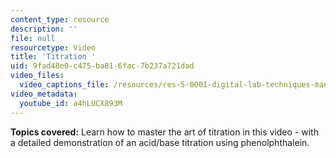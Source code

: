 ```yaml
---
content_type: resource
description: ''
file: null
resourcetype: Video
title: 'Titration '
uid: 9fad48e0-c475-ba81-6fac-7b237a721dad
video_files:
  video_captions_file: /resources/res-5-0001-digital-lab-techniques-manual-spring-2007/videos/titration/a4hLUCX893M.vtt
video_metadata:
  youtube_id: a4hLUCX893M
---
```


**Topics covered:** Learn how to master the art of titration in this video - with a detailed demonstration of an acid/base titration using phenolphthalein.
